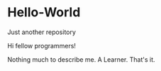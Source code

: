# Hello-World
Just another repository

Hi fellow programmers!

Nothing much to describe me. A Learner. That's it.

